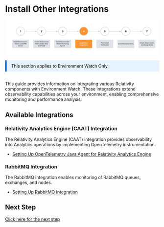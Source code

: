 # Install Other Integrations

![](../resources/caat_environment_watch_setup.png)

<div style="padding: 10px 15px; background-color: #e7f3fe; border-inline-start: 5px solid #0b69da; color: #000000;">
This section applies to Environment Watch Only.
</div>
<br>

This guide provides information on integrating various Relativity components with Environment Watch. These integrations extend observability capabilities across your environment, enabling comprehensive monitoring and performance analysis.

## Available Integrations

### Relativity Analytics Engine (CAAT) Integration 

The Relativity Analytics Engine (CAAT) integration provides observability into Analytics operations by implementing OpenTelemetry instrumentation.

- [Setting Up OpenTelemetry Java Agent for Relativity Analytics Engine](analytics/caat_environment_watch_setup.md)

### RabbitMQ Integration

The RabbitMQ integration enables monitoring of RabbitMQ queues, exchanges, and nodes.

- [Setting Up RabbitMQ Integration](rabbitmq/rabbitmq_integration.md)

## Next Step

[Click here for the next step](./environment-watch/post-install-verification.md)